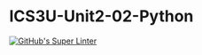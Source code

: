 # ICS3U-Unit2-02-Python

[![GitHub's Super Linter](https://github.com/michael-clermont1/ICS3U-Unit2-02-Python/workflows/GitHub's%20Super%20Linter/badge.svg)](https://github.com/michael-clermont1/ICS3U-Unit2-02-Python/actions)
